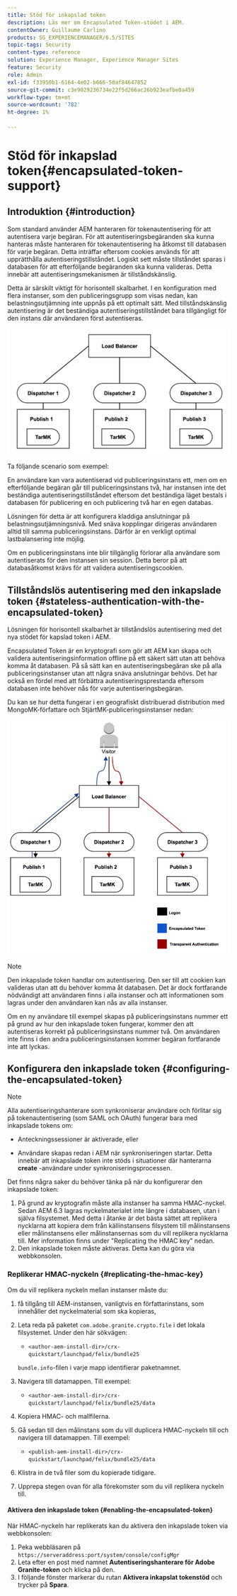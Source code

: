 ```yaml
---
title: Stöd för inkapslad token
description: Läs mer om Encapsulated Token-stödet i AEM.
contentOwner: Guillaume Carlino
products: SG_EXPERIENCEMANAGER/6.5/SITES
topic-tags: Security
content-type: reference
solution: Experience Manager, Experience Manager Sites
feature: Security
role: Admin
exl-id: f33950b1-6164-4e02-b666-50af84647852
source-git-commit: c3e9029236734e22f5d266ac26b923eafbe0a459
workflow-type: tm+mt
source-wordcount: '782'
ht-degree: 1%

---
```


# Stöd för inkapslad token{#encapsulated-token-support}

## Introduktion {#introduction}

Som standard använder AEM hanteraren för tokenautentisering för att autentisera varje begäran. För att autentiseringsbegäranden ska kunna hanteras måste hanteraren för tokenautentisering ha åtkomst till databasen för varje begäran. Detta inträffar eftersom cookies används för att upprätthålla autentiseringstillståndet. Logiskt sett måste tillståndet sparas i databasen för att efterföljande begäranden ska kunna valideras. Detta innebär att autentiseringsmekanismen är tillståndskänslig.

Detta är särskilt viktigt för horisontell skalbarhet. I en konfiguration med flera instanser, som den publiceringsgrupp som visas nedan, kan belastningsutjämning inte uppnås på ett optimalt sätt. Med tillståndskänslig autentisering är det beständiga autentiseringstillståndet bara tillgängligt för den instans där användaren först autentiseras.

![chlimage_1-33](assets/chlimage_1-33a.png)

Ta följande scenario som exempel:

En användare kan vara autentiserad vid publiceringsinstans ett, men om en efterföljande begäran går till publiceringsinstans två, har instansen inte det beständiga autentiseringstillståndet eftersom det beständiga läget bestals i databasen för publicering en och publicering två har en egen databas.

Lösningen för detta är att konfigurera kladdiga anslutningar på belastningsutjämningsnivå. Med snäva kopplingar dirigeras användaren alltid till samma publiceringsinstans. Därför är en verkligt optimal lastbalansering inte möjlig.

Om en publiceringsinstans inte blir tillgänglig förlorar alla användare som autentiserats för den instansen sin session. Detta beror på att databasåtkomst krävs för att validera autentiseringscookien.

## Tillståndslös autentisering med den inkapslade token {#stateless-authentication-with-the-encapsulated-token}

Lösningen för horisontell skalbarhet är tillståndslös autentisering med det nya stödet för kapslad token i AEM.

Encapsulated Token är en kryptografi som gör att AEM kan skapa och validera autentiseringsinformation offline på ett säkert sätt utan att behöva komma åt databasen. På så sätt kan en autentiseringsbegäran ske på alla publiceringsinstanser utan att några snäva anslutningar behövs. Det har också en fördel med att förbättra autentiseringsprestanda eftersom databasen inte behöver nås för varje autentiseringsbegäran.

Du kan se hur detta fungerar i en geografiskt distribuerad distribution med MongoMK-författare och StjärtMK-publiceringsinstanser nedan:

![chlimage_1-34](assets/chlimage_1-34a.png)

>[!NOTE]
>
>Den inkapslade token handlar om autentisering. Den ser till att cookien kan valideras utan att du behöver komma åt databasen. Det är dock fortfarande nödvändigt att användaren finns i alla instanser och att informationen som lagras under den användaren kan nås av alla instanser.
>
>Om en ny användare till exempel skapas på publiceringsinstans nummer ett på grund av hur den inkapslade token fungerar, kommer den att autentiseras korrekt på publiceringsinstans nummer två. Om användaren inte finns i den andra publiceringsinstansen kommer begäran fortfarande inte att lyckas.
>

## Konfigurera den inkapslade token {#configuring-the-encapsulated-token}

>[!NOTE]
>Alla autentiseringshanterare som synkroniserar användare och förlitar sig på tokenautentisering (som SAML och OAuth) fungerar bara med inkapslade tokens om:
>
>* Anteckningssessioner är aktiverade, eller
>
>* Användare skapas redan i AEM när synkroniseringen startar. Detta innebär att inkapslade token inte stöds i situationer där hanterarna **create** -användare under synkroniseringsprocessen.

Det finns några saker du behöver tänka på när du konfigurerar den inkapslade token:

1. På grund av kryptografin måste alla instanser ha samma HMAC-nyckel. Sedan AEM 6.3 lagras nyckelmaterialet inte längre i databasen, utan i själva filsystemet. Med detta i åtanke är det bästa sättet att replikera nycklarna att kopiera dem från källinstansens filsystem till målinstansens eller målinstansens eller målinstansernas som du vill replikera nycklarna till. Mer information finns under &quot;Replicating the HMAC key&quot; nedan.
1. Den inkapslade token måste aktiveras. Detta kan du göra via webbkonsolen.

### Replikerar HMAC-nyckeln {#replicating-the-hmac-key}

Om du vill replikera nyckeln mellan instanser måste du:

1. få tillgång till AEM-instansen, vanligtvis en författarinstans, som innehåller det nyckelmaterial som ska kopieras,
1. Leta reda på paketet `com.adobe.granite.crypto.file` i det lokala filsystemet. Under den här sökvägen:

   * `<author-aem-install-dir>/crx-quickstart/launchpad/felix/bundle25`

   `bundle.info`-filen i varje mapp identifierar paketnamnet.

1. Navigera till datamappen. Till exempel:

   * `<author-aem-install-dir>/crx-quickstart/launchpad/felix/bundle25/data`

1. Kopiera HMAC- och mallfilerna.
1. Gå sedan till den målinstans som du vill duplicera HMAC-nyckeln till och navigera till datamappen. Till exempel:

   * `<publish-aem-install-dir>/crx-quickstart/launchpad/felix/bundle25/data`

1. Klistra in de två filer som du kopierade tidigare.

1. Upprepa stegen ovan för alla förekomster som du vill replikera nyckeln till.

#### Aktivera den inkapslade token {#enabling-the-encapsulated-token}

När HMAC-nyckeln har replikerats kan du aktivera den inkapslade token via webbkonsolen:

1. Peka webbläsaren på `https://serveraddress:port/system/console/configMgr`
1. Leta efter en post med namnet **Autentiseringshanterare för Adobe Granite-token** och klicka på den.
1. I följande fönster markerar du rutan **Aktivera inkapslat tokenstöd** och trycker på **Spara**.
